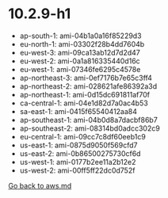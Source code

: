 
 # 10.2.9-h1
- ap-south-1: ami-04b1a0a16f85229d3
- eu-north-1: ami-03302f28b4dd7604b
- eu-west-3: ami-09ca13ab12d7d2d47
- eu-west-2: ami-0a1a816335440d16c
- eu-west-1: ami-07346fe6295c4578e
- ap-northeast-3: ami-0ef7176b7e65c3ff4
- ap-northeast-2: ami-028621afe86392a3d
- ap-northeast-1: ami-0d15dc691811af70f
- ca-central-1: ami-04e1d82d7a0ac4b53
- sa-east-1: ami-0415f65540412aa84
- ap-southeast-1: ami-04b0d8a7dacbf86b7
- ap-southeast-2: ami-08314bd0adcc302c9
- eu-central-1: ami-09cc7c8df60eeb1c9
- us-east-1: ami-0875d9050f569cfd7
- us-east-2: ami-0b86500275730cf6d
- us-west-1: ami-0177b2ee11a2b12e2
- us-west-2: ami-00ff5ff22dc0d752f

[Go back to aws.md](../../aws.md) 

